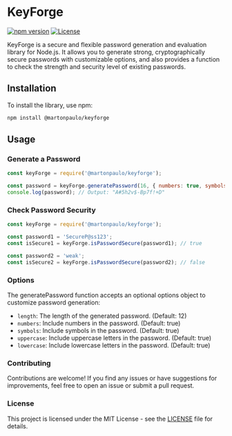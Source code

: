 # KeyForge

[![npm version](https://img.shields.io/npm/v/@martonpaulo/keyforge.svg)](https://www.npmjs.com/package/@martonpaulo/keyforge)
[![License](https://img.shields.io/github/license/martonpaulo/keyforge.svg)](https://github.com/martonpaulo/keyforge/blob/main/LICENSE)

KeyForge is a secure and flexible password generation and evaluation library for Node.js. It allows you to generate strong, cryptographically secure passwords with customizable options, and also provides a function to check the strength and security level of existing passwords.

## Installation

To install the library, use npm:

```bash
npm install @martonpaulo/keyforge
```

## Usage

### Generate a Password

```javascript
const keyForge = require('@martonpaulo/keyforge');

const password = keyForge.generatePassword(16, { numbers: true, symbols: true });
console.log(password); // Output: "A#5h2v$-Bp7f!+D"
```

### Check Password Security

```javascript
const keyForge = require('@martonpaulo/keyforge');

const password1 = 'SecureP@ss123';
const isSecure1 = keyForge.isPasswordSecure(password1); // true

const password2 = 'weak';
const isSecure2 = keyForge.isPasswordSecure(password2); // false
```

### Options
The generatePassword function accepts an optional options object to customize password generation:

- `length`: The length of the generated password. (Default: 12)
- `numbers`: Include numbers in the password. (Default: true)
- `symbols`: Include symbols in the password. (Default: true)
- `uppercase`: Include uppercase letters in the password. (Default: true)
- `lowercase`: Include lowercase letters in the password. (Default: true)

### Contributing

Contributions are welcome! If you find any issues or have suggestions for improvements, feel free to open an issue or submit a pull request.

### License

This project is licensed under the MIT License - see the [LICENSE](https://github.com/martonpaulo/keyforge/blob/main/LICENSE) file for details.